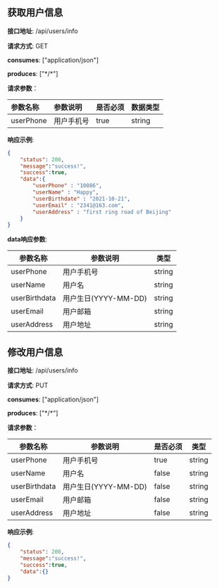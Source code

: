 ## 获取用户信息

**接口地址**: /api/users/info

**请求方式**: GET

**consumes**: ["application/json"]

**produces**: ["\*/\*"]

**请求参数**：

| 参数名称  | 参数说明   | 是否必须 | 数据类型 |
| :-------- | :--------- | -------- | -------- |
| userPhone | 用户手机号 | true     | string   |

 **响应示例**:

``` JSON
{
    "status": 200,
    "message":"success!",
    "success":true,
    "data":{
        "userPhone" : "10086",
        "userName" : "Happy",
        "userBirthdate" : "2021-10-21",
        "userEmail" : "2341@163.com",
        "userAddress" : "first ring road of Beijing"
    }
}
```

**data响应参数**:

| 参数名称      | 参数说明             | 类型   |
| ------------- | -------------------- | ------ |
| userPhone     | 用户手机号           | string |
| userName      | 用户名               | string |
| userBirthdata | 用户生日(YYYY-MM-DD) | string |
| userEmail     | 用户邮箱             | string |
| userAddress   | 用户地址             | string |

## 修改用户信息

**接口地址**: /api/users/info

**请求方式**: PUT

**consumes**: ["application/json"]

**produces**: ["\*/\*"]

**请求参数**：

| 参数名称      | 参数说明             | 是否必须 | 类型   |
| ------------- | -------------------- | -------- | ------ |
| userPhone     | 用户手机号           | true     | string |
| userName      | 用户名               | false    | string |
| userBirthdata | 用户生日(YYYY-MM-DD) | false    | string |
| userEmail     | 用户邮箱             | false    | string |
| userAddress   | 用户地址             | false    | string |

 **响应示例**:

``` JSON
{
    "status": 200,
    "message":"success!",
    "success":true,
    "data":{}
}
```
